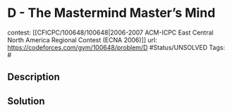 # D - The Mastermind Master’s Mind

contest: [[CFICPC/100648/100648|2006-2007 ACM-ICPC East Central North America Regional Contest (ECNA 2006)]]
url: https://codeforces.com/gym/100648/problem/D
#Status/UNSOLVED
Tags: #

## Description

## Solution

